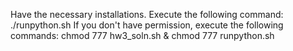 Have the necessary installations. 
Execute the following command: ./runpython.sh
If you don't have permission, execute the following commands: chmod 777 hw3_soln.sh & chmod 777 runpython.sh
